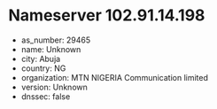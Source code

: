 # Nameserver 102.91.14.198

* as_number: 29465
* name: Unknown
* city: Abuja
* country: NG
* organization: MTN NIGERIA Communication limited
* version: Unknown
* dnssec: false
